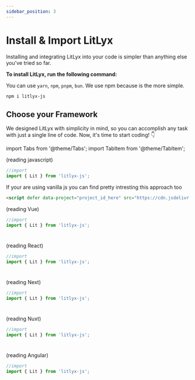 ```yaml
---
sidebar_position: 3
---
```


# Install & Import LitLyx
Installing and integrating LitLyx into your code is simpler than anything else you've tried so far.

**To install LitLyx, run the following command:**

You can use `yarn`, `npm`, `pnpm`, `bun`. We use npm because is the more simple.

```bash
npm i litlyx-js
```

## Choose your Framework
We designed LitLyx with simplicity in mind, so you can accomplish any task with just a single line of code. Now, it's time to start coding! 👇

import Tabs from '@theme/Tabs';
import TabItem from '@theme/TabItem';

<Tabs>
 <TabItem value="js" label="JavaScript" default>
 (reading javascript)

```ts
//import
import { Lit } from 'litlyx-js';
```

If your are using vanilla js you can find pretty intresting this approach too

```html
<script defer data-project="project_id_here" src="https://cdn.jsdelivr.net/gh/litlyx/litlyx-js/browser/litlyx.js"></script>
```

  </TabItem>
  <TabItem value="vue" label="Vue" default>
   (reading Vue)

```ts
//import
import { Lit } from 'litlyx-js';
```
#
  </TabItem>
 <TabItem value="react" label="React" default>
   (reading React)


```ts
//import
import { Lit } from 'litlyx-js';
```
#
  </TabItem>
  <TabItem value="next" label="Next" default>
   (reading Next)


```ts
//import
import { Lit } from 'litlyx-js';
```
#
  </TabItem>
<TabItem value="nuxt" label="Nuxt" default>
   (reading Nuxt)


```ts
//import
import { Lit } from 'litlyx-js';
```
#
  </TabItem>

  <TabItem value="angular" label="Angular" default>
   (reading Angular)


```ts
//import
import { Lit } from 'litlyx-js';
```
#
  </TabItem>
</Tabs>
